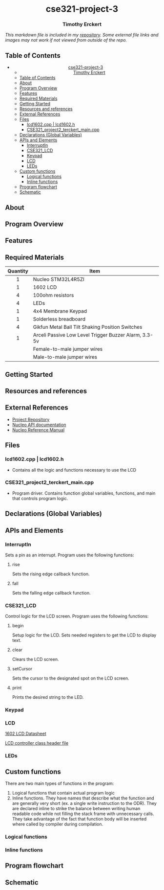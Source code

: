 # <center>cse321-project-3</center>
### <center>Timothy Erckert</center>
*This markdown file is included in my [repository](https://github.com/terckert/cse321-project-3). Some external file links and images may not work if not viewed from outside of the repo.*

## Table of Contents
- [<center>cse321-project-3</center>](#centercse321-project-3center)
    - [<center>Timothy Erckert</center>](#centertimothy-erckertcenter)
  - [Table of Contents](#table-of-contents)
  - [About](#about)
  - [Program Overview](#program-overview)
  - [Features](#features)
  - [Required Materials](#required-materials)
  - [Getting Started](#getting-started)
  - [Resources and references](#resources-and-references)
  - [External References](#external-references)
  - [Files](#files)
    - [lcd1602.cpp | lcd1602.h](#lcd1602cpp--lcd1602h)
    - [CSE321_project2_terckert_main.cpp](#cse321_project2_terckert_maincpp)
  - [Declarations (Global Variables)](#declarations-global-variables)
  - [APIs and Elements](#apis-and-elements)
    - [InterruptIn](#interruptin)
    - [CSE321_LCD](#cse321_lcd)
    - [Keypad](#keypad)
    - [LCD](#lcd)
    - [LEDs](#leds)
  - [Custom functions](#custom-functions)
    - [Logical functions](#logical-functions)
    - [Inline functions](#inline-functions)
  - [Program flowchart](#program-flowchart)
  - [Schematic](#schematic)

## About

## Program Overview

## Features

## Required Materials
| Quantity | Item                                                  |
| :------: | ----------------------------------------------------- |
|    1     | Nucleo STM32L4R5ZI                                    |
|    1     | 1602 LCD                                              |
|    4     | 100ohm resistors                                      |
|    4     | LEDs                                                  |
|    1     | 4x4 Membrane Keypad                                   |
|    1     | Solderless breadboard                                 |
|    4     | Gikfun Metal Ball Tilt Shaking Position Switches      |
|    1     | Arceli Passive Low Level Trigger Buzzer Alarm, 3.3-5v |
|          | Female-to-male jumper wires                           |
|          | Male-to-male jumper wires                             |

## Getting Started

## Resources and references

## External References
- [Project Repository](hhttps://github.com/terckert/cse321-project-3)
- [Nucleo API documentation](https://os.mbed.com/docs/mbed-os/v6.15/apis/index.html)
- [Nucleo Reference Manual](https://www.st.com/resource/en/reference_manual/dm00310109-stm32l4-series-advanced-armbased-32bit-mcus-stmicroelectronics.pdf)

## Files

### lcd1602.cpp | lcd1602.h
- Contains all the logic and functions necessary to use the LCD

### CSE321_project2_terckert_main.cpp
- Program driver. Contains function global variables, functions, and main that controls program logic.

## Declarations (Global Variables)

## APIs and Elements
### InterruptIn
Sets a pin as an interrupt. Program uses the following functions:
1. rise
    
    Sets the rising edge callback function.
1. fall
    
    Sets the falling edge callback function.
### CSE321_LCD
Control logic for the LCD screen. Program uses the following functions:
1. begin
    
    Setup logic for the LCD. Sets needed registers to get the LCD to display text.
1. clear
    
    Clears the LCD screen.
1. setCursor
    
    Sets the cursor to the designated spot on the LCD screen.
1. print
    
    Prints the desired string to the LED.

### Keypad

### LCD

[1602 LCD Datasheet](/1602_LCD_Datasheet.pdf)

[LCD controller class header file](/lcd1602.h)

### LEDs

## Custom functions
There are two main types of functions in the program:
1. Logical functions that contain actual program logic
2. Inline functions.  They have names that describe what the function and are generally very short (ex. a single write instruction to the ODR). They are declared inline to strike the balance between writing human readable code while not filling the stack frame with unnecessary calls. They take advantage of the fact that function body will be inserted where called by compiler during compilation. 

### Logical functions

### Inline functions

## Program flowchart

## Schematic

